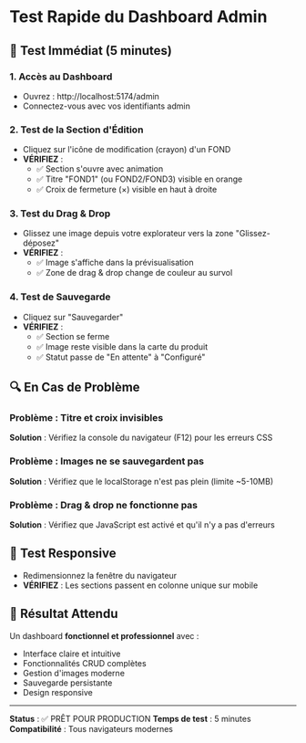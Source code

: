 # Test Rapide du Dashboard Admin

## 🚀 Test Immédiat (5 minutes)

### 1. **Accès au Dashboard**
- Ouvrez : http://localhost:5174/admin
- Connectez-vous avec vos identifiants admin

### 2. **Test de la Section d'Édition**
- Cliquez sur l'icône de modification (crayon) d'un FOND
- **VÉRIFIEZ** : 
  - ✅ Section s'ouvre avec animation
  - ✅ Titre "FOND1" (ou FOND2/FOND3) visible en orange
  - ✅ Croix de fermeture (×) visible en haut à droite

### 3. **Test du Drag & Drop**
- Glissez une image depuis votre explorateur vers la zone "Glissez-déposez"
- **VÉRIFIEZ** :
  - ✅ Image s'affiche dans la prévisualisation
  - ✅ Zone de drag & drop change de couleur au survol

### 4. **Test de Sauvegarde**
- Cliquez sur "Sauvegarder"
- **VÉRIFIEZ** :
  - ✅ Section se ferme
  - ✅ Image reste visible dans la carte du produit
  - ✅ Statut passe de "En attente" à "Configuré"

## 🔍 En Cas de Problème

### Problème : Titre et croix invisibles
**Solution** : Vérifiez la console du navigateur (F12) pour les erreurs CSS

### Problème : Images ne se sauvegardent pas
**Solution** : Vérifiez que le localStorage n'est pas plein (limite ~5-10MB)

### Problème : Drag & drop ne fonctionne pas
**Solution** : Vérifiez que JavaScript est activé et qu'il n'y a pas d'erreurs

## 📱 Test Responsive
- Redimensionnez la fenêtre du navigateur
- **VÉRIFIEZ** : Les sections passent en colonne unique sur mobile

## 🎯 Résultat Attendu
Un dashboard **fonctionnel et professionnel** avec :
- Interface claire et intuitive
- Fonctionnalités CRUD complètes
- Gestion d'images moderne
- Sauvegarde persistante
- Design responsive

---

**Status** : ✅ PRÊT POUR PRODUCTION
**Temps de test** : 5 minutes
**Compatibilité** : Tous navigateurs modernes

